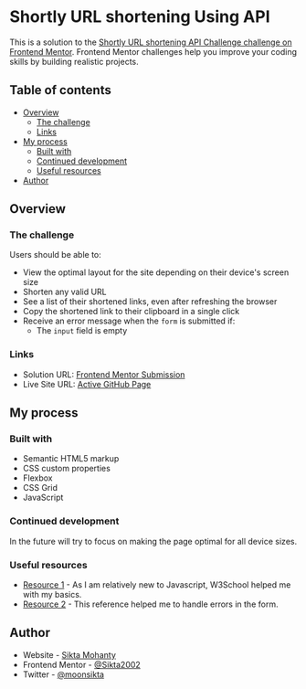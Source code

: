 # Shortly URL shortening Using API 

This is a solution to the [Shortly URL shortening API Challenge challenge on Frontend Mentor](https://www.frontendmentor.io/challenges/url-shortening-api-landing-page-2ce3ob-G). Frontend Mentor challenges help you improve your coding skills by building realistic projects. 

## Table of contents

- [Overview](#overview)
  - [The challenge](#the-challenge)
  - [Links](#links)
- [My process](#my-process)
  - [Built with](#built-with)
  - [Continued development](#continued-development)
  - [Useful resources](#useful-resources)
- [Author](#author)

## Overview

### The challenge

Users should be able to:

- View the optimal layout for the site depending on their device's screen size
- Shorten any valid URL
- See a list of their shortened links, even after refreshing the browser
- Copy the shortened link to their clipboard in a single click
- Receive an error message when the `form` is submitted if:
  - The `input` field is empty


### Links

- Solution URL: [Frontend Mentor Submission](https://www.frontendmentor.io/solutions/url-shortening-api-landing-page-using-html-css-javascript-W8KO3Lrg8E)
- Live Site URL: [Active GitHub Page](https://sikta2002.github.io/Shortly-URL-shortening-Using-API/)

## My process

### Built with

- Semantic HTML5 markup
- CSS custom properties
- Flexbox
- CSS Grid
- JavaScript

### Continued development

In the future will try to focus on making the page optimal for all device sizes.

### Useful resources

- [Resource 1](https://www.w3schools.com/js/) - As I am relatively new to Javascript, W3School helped me with my basics.
- [Resource 2](https://www.w3schools.com/js/tryit.asp?filename=tryjs_throw_error) - This reference helped me to handle errors in the form.

## Author

- Website - [Sikta Mohanty](https://github.com/Sikta2002)
- Frontend Mentor - [@Sikta2002](https://www.frontendmentor.io/profile/Sikta2002)
- Twitter - [@moonsikta](https://twitter.com/moonsikta)


